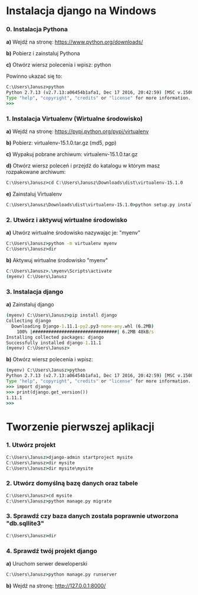 # Instalacja django na Windows
### 0. Instalacja Pythona

**a)** Wejdź na stronę: https://www.python.org/downloads/

**b)** Pobierz i zainstaluj Pythona

**c)** Otwórz wiersz polecenia i wpisz: python

Powinno ukazać się to:
```cmd
C:\Users\Janusz>python
Python 2.7.13 (v2.7.13:a06454b1afa1, Dec 17 2016, 20:42:59) [MSC v.1500 32 bit (Intel)] on win32
Type "help", "copyright", "credits" or "license" for more information.
>>>
```

### 1. Instalacja Virtualenv (Wirtualne środowisko)
**a)** Wejdź na stronę: https://pypi.python.org/pypi/virtualenv

**b)** Pobierz: virtualenv-15.1.0.tar.gz (md5, pgp)

**c)** Wypakuj pobrane archiwum: virtualenv-15.1.0.tar.gz

**d)** Otwórz wiersz poleceń i przejdź do katalogu w którym masz rozpakowane archiwum:
```cmd
C:\Users\Janusz>cd C:\Users\Janusz\Downloads\dist\virtualenv-15.1.0
```
**e)** Zainstaluj Virtualenv
```cmd
C:\Users\Janusz\Downloads\dist\virtualenv-15.1.0>python setup.py install
```

### 2. Utwórz i aktywuj wirtualne środowisko
**a)** Utwórz wirtualne środowisko nazywając je: "myenv"
```cmd
C:\Users\Janusz>python -m virtualenv myenv
C:\Users\Janusz>dir
```
**b)** Aktywuj wirtualne środowisko "myenv"
```cmd
C:\Users\Janusz>.\myenv\Scripts\activate
(myenv) C:\Users\Janusz
```

### 3. Instalacja django
**a)**
Zainstaluj django
```cmd
(myenv) C:\Users\Janusz>pip install django
Collecting django
  Downloading Django-1.11.1-py2.py3-none-any.whl (6.2MB)
    100% |################################| 6.2MB 48kB/s
Installing collected packages: django
Successfully installed django-1.11.1
(myenv) C:\Users\Janusz>
```
**b)** Otwórz wiersz polecenia i wpisz:
```cmd
(myenv) C:\Users\Janusz>python
Python 2.7.13 (v2.7.13:a06454b1afa1, Dec 17 2016, 20:42:59) [MSC v.1500 32 bit (Intel)] on win32
Type "help", "copyright", "credits" or "license" for more information.
>>> import django
>>> print(django.get_version())
1.11.1
>>>
```

# Tworzenie pierwszej aplikacji
### 1. Utwórz projekt
```cmd
C:\Users\Janusz>django-admin startproject mysite
C:\Users\Janusz>dir mysite
C:\Users\Janusz>dir mysite\mysite
```
### 2. Utwórz domyślną bazę danych oraz tabele
```cmd
C:\Users\Janusz>cd mysite
C:\Users\Janusz>python manage.py migrate
```
### 3. Sprawdź czy baza danych została poprawnie utworzona "db.sqllite3" 
```cmd
C:\Users\Janusz>dir
```
### 4. Sprawdź twój projekt django

**a)**
Uruchom serwer deweloperski
```cmd
C:\Users\Janusz>python manage.py runserver
```

**b)**
Wejdź na stronę: http://127.0.0.1:8000/

